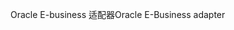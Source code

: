 <span data-ttu-id="b5c7b-101">Oracle E-business 适配器</span><span class="sxs-lookup"><span data-stu-id="b5c7b-101">Oracle E-Business adapter</span></span>
